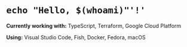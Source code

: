 # `echo "Hello, $(whoami)"'!'`

**Currently working with:** TypeScript, Terraform, Google Cloud Platform

**Using:** Visual Studio Code, Fish, Docker, Fedora, macOS
